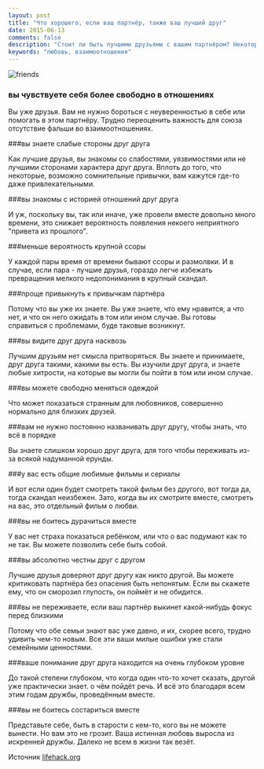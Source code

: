 ```yaml
---
layout: post
title: "Что хорошего, если ваш партнёр, также ваш лучший друг"
date: 2015-06-13
comments: false
description: "Стоит ли быть лучшими друзьями с вашим партнёром? Некоторые люди утверждают обратное. Они говорят, что это совершенно разные вещи, и не стоит их смешивать. Тем не менее, для большинства людей, такое сочетание работает прекрасно. И вот почему."
keywords: "любовь, взаимоотношения"
---
```


![friends](http://s012.radikal.ru/i320/1506/03/f753e5a99a2c.jpg "friends")

<h3>вы чувствуете себя более свободно в отношениях</h3>

Вы уже друзья. Вам не нужно бороться с неуверенностью в себе или помогать в этом партнёру. Трудно переоценить важность для союза отсутствие фальши во взаимоотношениях.

###вы знаете слабые стороны друг друга

Как лучшие друзья, вы знакомы со слабостями, уязвимостями или не лучшими сторонами характера друг друга. Вплоть до того, что некоторые, возможно сомнительные привычки, вам кажутся где-то даже привлекательными.

###вы знакомы с историей отношений друг друга

И уж, поскольку вы, так или иначе, уже провели вместе довольно много времени, это снижает вероятность появления некоего неприятного "привета из прошлого".

###меньше вероятность крупной ссоры

У каждой пары время от времени бывают ссоры и размолвки. И в случае, если пара - лучшие друзья, гораздо легче избежать превращения мелкого недопонимания в крупный скандал.

###проще привыкнуть к привычкам партнёра

Потому что вы уже их знаете. Вы уже знаете, что ему нравится, а что нет, и что он него ожидать в том или ином случае. Вы готовы справиться с проблемами, буде таковые возникнут.

###вы видите друг друга насквозь

Лучшим друзьям нет смысла притворяться. Вы знаете и принимаете, друг друга такими, какими вы есть. Вы изучили друг друга, и знаете любые хитрости, на которые вы могли бы пойти в том или ином случае.

###вы можете свободно меняться одеждой

Что может показаться странным для любовников, совершенно нормально для близких друзей.

###вам не нужно постоянно названивать друг другу, чтобы знать, что всё в порядке

Вы знаете слишком хорошо друг друга, для того чтобы переживать из-за всякой надуманной ерунды.

###у вас есть общие любимые фильмы и сериалы

И вот если один будет смотреть такой фильм без другого, вот тогда да, тогда скандал неизбежен. Зато, когда вы их смотрите вместе, смотреть на вас, это отдельный фильм о любви.

###вы не боитесь дурачиться вместе

У вас нет страха показаться ребёнком, или что о вас подумают как то не так. Вы можете позволить себе быть собой.

###вы абсолютно честны друг с другом

Лучшие друзья доверяют друг другу как никто другой. Вы можете критиковать партнёра без опасения быть непонятым. Если вы скажете ему, что он сморозил глупость, он поймёт и не обидится.

###вы не переживаете, если ваш партнёр выкинет какой-нибудь фокус перед близкими

Потому что обе семьи знают вас уже давно, и их, скорее всего, трудно удивить чем-то новым. Все эти ваши милые ошибки уже стали семейными ценностями.

###ваше понимание друг друга находится на очень глубоком уровне

До такой степени глубоком, что когда один что-то хочет сказать, другой уже практически знает. о чём пойдёт речь. И всё это благодаря всем этим годам дружбы, проведённым вместе.

###вы не боитесь состариться вместе

Представьте себе, быть в старости с кем-то, кого вы не можете вынести. Но вам это не грозит. Ваша истинная любовь выросла из искренней дружбы. Далеко не всем в жизни так везёт.

Источник [lifehack.org](http://www.lifehack.org/articles/communication/15-reasons-why-your-partner-should-your-best-friend.html)

